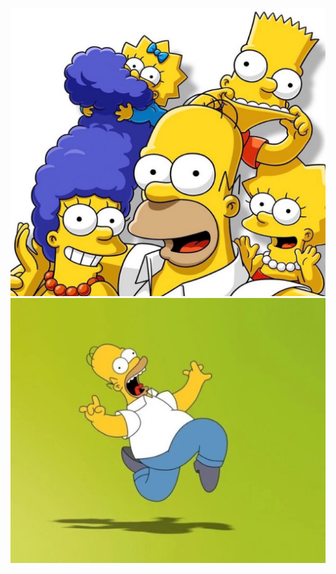 ![1757554698083](https://github.com/YOuRHhH/YOuRHhH/blob/main/2.png)
![1757554698085](https://github.com/YOuRHhH/YOuRHhH/blob/main/1.png)



